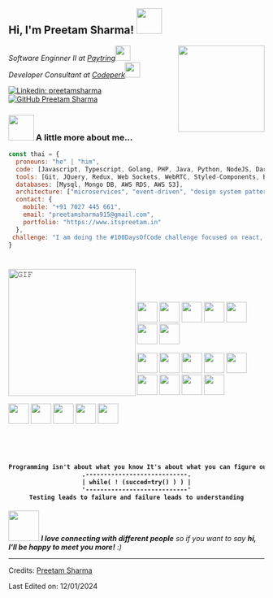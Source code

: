 <h2> Hi, I'm Preetam Sharma! <img src="https://media.giphy.com/media/mGcNjsfWAjY5AEZNw6/giphy.gif" width="50"></h2>
<img align='right' src="https://i.ibb.co/1bCzCyC/Untitled-design-1.png" width="170">
<p><em>Software Enginner II at <a href="https://www.paytring.com">Paytring</a><img src="https://media.giphy.com/media/fYSnHlufseco8Fh93Z/giphy.gif" width="30"></br>Developer Consultant at <a href="https://www.codeperk.in">Codeperk</a><img src="https://media.giphy.com/media/WUlplcMpOCEmTGBtBW/giphy.gif" width="30"> 
</em></p>

[![Linkedin: preetamsharma](https://img.shields.io/badge/-Preetam%20Sharma-blue?style=flat-square&logo=Linkedin&logoColor=white&link=https://www.linkedin.com/in/preetamsharma/)](https://www.linkedin.com/in/preetamsharma/)
[![GitHub Preetam Sharma](https://img.shields.io/github/followers/preetam-sharma?label=follow&style=social)](https://github.com/preetam-sharma)

### <img src="https://media.giphy.com/media/VgCDAzcKvsR6OM0uWg/giphy.gif" width="50"> A little more about me...  

```javascript
const thai = {
  pronouns: "he" | "him",
  code: [Javascript, Typescript, Golang, PHP, Java, Python, NodeJS, Dart, Angular, React, Vue, HTML, CSS],
  tools: [Git, JQuery, Redux, Web Sockets, WebRTC, Styled-Components, Bootstrap, Tailwind AWS, Docker],
  databases: [Mysql, Mongo DB, AWS RDS, AWS S3],
  architecture: ["microservices", "event-driven", "design system pattern"],
  contact: {
    mobile: "+91 7027 445 661",
    email: "preetamsharma915@gmail.com",
    portfolio: "https://www.itspreetam.in"
  },
 challenge: "I am doing the #100DaysOfCode challenge focused on react, typescript using next13"
}
```
#
<img align="left" height="250px" width="250px" alt="𝙶𝙸𝙵" src="https://i.ibb.co/wKZjvZH/github.gif"/>
<br/><br/><br/>

<code><img height="40" width="40" src="https://cdn3d.iconscout.com/3d/free/preview/free-golang-9294861-7578004.png?f=avif&h=200"></code>
<code><img height="40" width="40" src="https://cdn3d.iconscout.com/3d/free/preview/free-javascript-9294848-7577991.png?f=avif&h=200"></code>
<code><img height="40" width="40" src="https://cdn3d.iconscout.com/3d/free/preview/free-java-9294874-7578017.png?f=avif&h=200"></code>
<code><img height="40" width="40" src="https://cdn3d.iconscout.com/3d/free/preview/free-php-9294883-7578026.png?f=avif&h=200"></code>
<code><img height="40" width="40" src="https://cdn3d.iconscout.com/3d/free/preview/free-nodejs-9294859-7578002.png?f=avif&h=200"></code>
<code><img height="40" width="40" src="https://cdn3d.iconscout.com/3d/free/preview/free-typescript-9294849-7577992.png?f=avif&h=200"></code>
<code><img height="40" width="40" src="https://cdn3d.iconscout.com/3d/free/preview/free-dart-9294871-7578014.png?f=avif&h=200"></code>

<code><img height="40" width="40" src="https://cdn3d.iconscout.com/3d/free/preview/free-angularjs-9294851-7577994.png?f=avif&h=200"></code>
<code><img height="40" width="40" src="https://cdn3d.iconscout.com/3d/free/preview/free-react-9294867-7578010.png?f=avif&h=200"></code>
<code><img height="40" width="40" src="https://cdn3d.iconscout.com/3d/free/preview/free-vue-9294880-7578023.png?f=avif&h=200"></code>
<code><img height="40" width="40" src="https://cdn3d.iconscout.com/3d/free/preview/free-jquery-9294864-7578007.png?f=avif&h=200"></code>
<code><img height="40" width="40" src="https://cdn3d.iconscout.com/3d/free/preview/free-bootstrap-framework-logo-6563486-5453031.png?f=avif&h=200"></code>
<code><img height="40" width="40" src="https://cdn3d.iconscout.com/3d/free/preview/free-tailwind-9294852-7577995.png?f=avif&h=200"></code>
<code><img height="40" width="40" src="https://cdn3d.iconscout.com/3d/free/preview/free-html-9294875-7578018.png?f=avif&h=200"></code>
<code><img height="40" width="40" src="https://cdn3d.iconscout.com/3d/free/preview/free-css-9294881-7578024.png?f=avif&h=200"></code>
<code><img height="40" width="40" src="https://cdn3d.iconscout.com/3d/free/preview/free-npm-9294882-7578025.png?f=avif&h=200"></code>

<code><img height="40" width="40" src="https://cdn3d.iconscout.com/3d/free/preview/free-amazon-web-services-8074662-6507782.png?f=avif&h=200"></code>
<code><img height="40" width="40" src="https://cdn3d.iconscout.com/3d/free/preview/free-git-9294878-7578021.png?f=avif&h=200"></code>
<code><img height="40" width="40" src="https://cdn3d.iconscout.com/3d/free/preview/free-mysql-9294870-7578013.png?f=avif&h=200"></code>
<code><img height="40" width="40" src="https://cdn3d.iconscout.com/3d/free/preview/free-mongo-db-9294853-7577996.png?f=avif&h=200"></code>
<code><img height="40" width="40" src="https://cdn3d.iconscout.com/3d/free/preview/free-visual-studio-code-9294844-7578027.png?f=avif&h=200"></code>
#
<br/>
<h4 align="center">

```diff
Programming isn't about what you know It's about what you can figure out
.----------------------------.
| while( ! (succed=try() ) ) |
'----------------------------'
Testing leads to failure and failure leads to understanding
```
</h4>  

<img src="https://media.giphy.com/media/LnQjpWaON8nhr21vNW/giphy.gif" width="60"> <em><b>I love connecting with different people</b> so if you want to say <b>hi, I'll be happy to meet you more!</b> :)</em>

-----
Credits: [Preetam Sharma](https://github.com/preetam-sharma)

Last Edited on: 12/01/2024

[//]: # (const anmol = {
    pronouns: "He" | "Him",
    code: ["Javascript", "Typescript", "Python", "Java", "php"],
    askMeAbout: ["web dev", "tech", "app dev", "photography"],
    technologies: {
        mobileApp: ["Android App"],
        frontEnd: {
            js: ["Vue", "Nuxt"],
            css: ["materialize", "vuetify", "bootstrap"]
        },
        backEnd: {
            js: ["node", "express", "SuiteScript"],
            python: ["flask"]
        },
        devOps: ["AWS", "Docker🐳", "Route53", "Nginx"],
        databases: ["mongo", "MySql", "sqlite"],
        misc: ["Firebase", "Socket.IO", "selenium", "open-cv", "php", "SuiteApp"]
    },
    architecture: ["Serverless Architecture", "Progressive web applications", "Single page applications"],
    currentProject: "I am developing Extension for NetSuite using SuiteScript2.0",
    funFact: "There are two ways to write error-free programs; only the third one works"
};)


